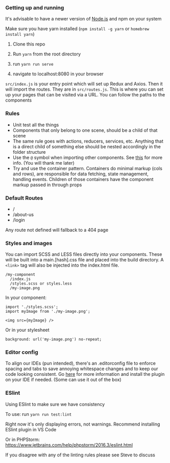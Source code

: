 ### Getting up and running

It's advisable to have a newer version of [Node.js](https://nodejs.org/en/download/current/) and npm on your system

Make sure you have yarn installed (`npm install -g yarn` or `homebrew install yarn`)


1. Clone this repo

2. Run `yarn` from the root directory

3. run `yarn run serve`

4. navigate to localhost:8080 in your browser

`src/index.js` is your entry point which will set up Redux and Axios. Then it will import the routes. They are in `src/routes.js`. This is where you can set up your pages that can be visited via a URL. You can follow the paths to the components

### Rules

- Unit test all the things
- Components that only belong to one scene, should be a child of that scene
- The same rule goes with actions, reducers, services, etc. Anything that is a direct child of something else should be nested accordingly in the folder structure
- Use the `@` symbol when importing other components. See [this](https://www.npmjs.com/package/babel-plugin-root-import) for more info. (You will thank me later)
- Try and use the container pattern. Containers do minimal markup (cols and rows), are responsible for data fetching, state management, handling events. Children of those containers have the component markup passed in through props

### Default Routes

- /
- /about-us
- /login

Any route not defined will fallback to a 404 page

### Styles and images

You can import SCSS and LESS files directly into your components. These will be built into a main.[hash].css file and placed into the build directory. A `<link>` tag will also be injected into the index.html file.
```
/my-component
  /index.js
  /styles.scss or styles.less
  /my-image.png
```
In your component:
```
import './styles.scss';
import myImage from './my-image.png';

<img src={myImage} />

```
Or in your stylesheet
```
background: url('my-image.png') no-repeat;
```

### Editor config

To align our IDEs (pun intended), there's an .editorconfig file to enforce spacing and tabs to save annoying whitespace changes and to keep our code looking consistent. Go [here](http://editorconfig.org/) for more information and install the plugin on your IDE if needed. (Some can use it out of the box)

### ESlint

Using ESlint to make sure we have consistency

To use: run `yarn run test:lint`

Right now it's only displaying errors, not warnings. Recommend installing ESlint plugin in VS Code

Or in PHPStorm: https://www.jetbrains.com/help/phpstorm/2016.3/eslint.html

If you disagree with any of the linting rules please see Steve to discuss
